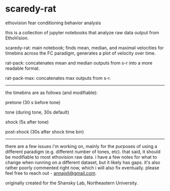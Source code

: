 # scaredy-rat
ethovision fear conditioning behavior analysis

this is a collection of jupyter notebooks that analyze raw data output from EthoVision.

scaredy-rat: main notebook; finds mean, median, and maximal velocities for timebins across the FC paradigm, generates a plot of velocity over time.

rat-pack: concatenates mean and median outputs from s-r into a more readable format.

rat-pack-max: concatenates max outputs from s-r.

----

the timebins are as follows (and modifiable):

pretone (30 s before tone)

tone (during tone, 30s default)

shock (5s after tone)

post-shock (30s after shock time bin)

----

there are a few issues i'm working on, mainly for the purposes of using a different paradigm (e.g. different number of tones, etc). that said, it should be modifiable to most ethovision raw data. i have a few notes for what to change when running on a different dataset, but it likely has gaps. it's also rather poorly commented right now, which i will also fix eventually. please feel free to reach out - annajxli@gmail.com.

originally created for the Shansky Lab, Northeastern University.
